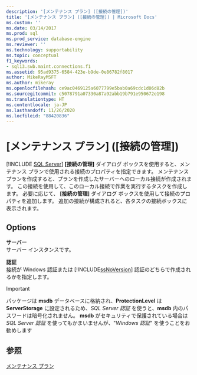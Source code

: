 ```yaml
---
description: '[メンテナンス プラン] ([接続の管理])'
title: '[メンテナンス プラン] ([接続の管理]) | Microsoft Docs'
ms.custom: ''
ms.date: 03/14/2017
ms.prod: sql
ms.prod_service: database-engine
ms.reviewer: ''
ms.technology: supportability
ms.topic: conceptual
f1_keywords:
- sql13.swb.maint.connections.f1
ms.assetid: 95ad9375-6584-423e-b9de-0e86782f8017
author: MikeRayMSFT
ms.author: mikeray
ms.openlocfilehash: ce9ac0469125a6077799e5bab0a69cdc1d06d82b
ms.sourcegitcommit: c5078791a07330a87a92abb19b791e950672e198
ms.translationtype: HT
ms.contentlocale: ja-JP
ms.lasthandoff: 11/26/2020
ms.locfileid: "88420836"
---
```

# <a name="maintenance-plan-manage-connections"></a>[メンテナンス プラン] ([接続の管理])
 [!INCLUDE [SQL Server](../../includes/applies-to-version/sqlserver.md)]
  **[接続の管理]** ダイアログ ボックスを使用すると、メンテナンス プランで使用される接続のプロパティを指定できます。 メンテナンス プランを作成すると、プランを作成したサーバーへのローカル接続が作成されます。 この接続を使用して、このローカル接続で作業を実行するタスクを作成します。 必要に応じて、 **[接続の管理]** ダイアログ ボックスを使用して接続のプロパティを追加します。 追加の接続が構成されると、各タスクの接続ボックスに表示されます。  
  
## <a name="options"></a>Options  
 **サーバー**  
 サーバー インスタンスです。  
  
 **認証**  
 接続が Windows 認証または [!INCLUDE[ssNoVersion](../../includes/ssnoversion-md.md)] 認証のどちらで作成されるかを指定します。  

> [!IMPORTANT]  
> パッケージは **msdb** データベースに格納され、**ProtectionLevel** は **ServerStorage** に設定されるため、*SQL Server 認証* を使うと、**msdb** 内のパスワードは暗号化されません。 **msdb** がセキュリティで保護されている場合は *SQL Server 認証* を使ってもかまいませんが、"*Windows 認証*" を使うことをお勧めします

## <a name="see-also"></a>参照  
 [メンテナンス プラン](../../relational-databases/maintenance-plans/maintenance-plans.md)  
  
  
